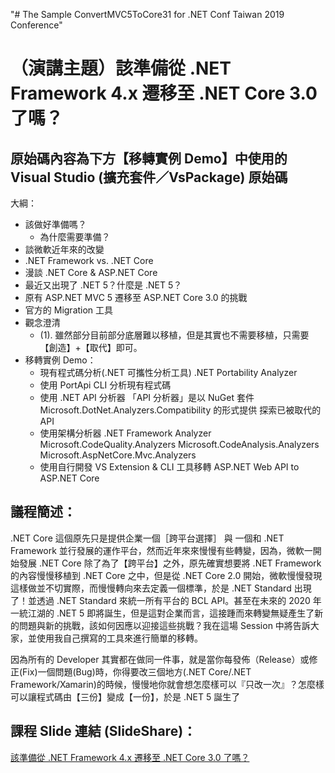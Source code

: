 ﻿"# The Sample ConvertMVC5ToCore31 for .NET Conf Taiwan 2019 Conference" 
# （演講主題）該準備從 .NET Framework 4.x 遷移至 .NET Core 3.0 了嗎？

## 原始碼內容為下方【移轉實例 Demo】中使用的 Visual Studio (擴充套件／VsPackage) 原始碼

大綱：
* 該做好準備嗎？
    * 	為什麼需要準備？
* 談微軟近年來的改變
* .NET Framework vs. .NET Core
* 漫談 .NET Core & ASP.NET Core
* 最近又出現了 .NET 5？什麼是 .NET 5？
* 原有 ASP.NET MVC 5 遷移至 ASP.NET Core 3.0 的挑戰
* 官方的 Migration 工具
* 觀念澄清
    * (1). 雖然部分目前部分底層難以移植，但是其實也不需要移植，只需要【創造】+【取代】即可。
* 移轉實例 Demo：
    * 現有程式碼分析(.NET 可攜性分析工具) .NET Portability Analyzer
    * 使用 PortApi CLI 分析現有程式碼
    * 使用 .NET API 分析器
	「API 分析器」是以 NuGet 套件 Microsoft.DotNet.Analyzers.Compatibility 的形式提供
	探索已被取代的 API
    * 使用架構分析器 .NET Framework Analyzer
	Microsoft.CodeQuality.Analyzers
	Microsoft.CodeAnalysis.Analyzers
	Microsoft.AspNetCore.Mvc.Analyzers
    * 使用自行開發 VS Extension & CLI 工具移轉 ASP.NET Web API to ASP.NET Core


## 議程簡述：
.NET Core 這個原先只是提供企業一個［跨平台選擇］ 與 一個和 .NET Framework 並行發展的運作平台，然而近年來來慢慢有些轉變，因為，微軟一開始發展 .NET Core 除了為了【跨平台】之外，原先確實想要將 .NET Framework 的內容慢慢移植到 .NET Core 之中，但是從 .NET Core 2.0 開始，微軟慢慢發現這樣做並不切實際，而慢慢轉向來去定義一個標準，於是 .NET Standard 出現了！並透過 .NET Standard 來統一所有平台的 BCL API。甚至在未來的 2020 年一統江湖的 .NET 5 即將誕生，但是這對企業而言，這接踵而來轉變無疑產生了新的問題與新的挑戰，該如何因應以迎接這些挑戰？我在這場 Session 中將告訴大家，並使用我自己撰寫的工具來進行簡單的移轉。

因為所有的 Developer 其實都在做同一件事，就是當你每發佈（Release）或修正(Fix)一個問題(Bug)時，你得要改三個地方(.NET Core/.NET Framework/Xamarin)的時候，慢慢地你就會想怎麼樣可以『只改一次』？怎麼樣可以讓程式碼由【三份】變成【一份】，於是 .NET 5 誕生了

## 課程 Slide 連結 (SlideShare)：
<a href="https://www.slideshare.net/GelisWu/net-framework-4x-net-core-30" target="_blank">該準備從 .NET Framework 4.x 遷移至 .NET Core 3.0 了嗎？</a>
